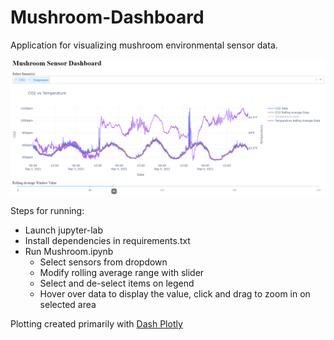 # Mushroom-Dashboard
Application for visualizing mushroom environmental sensor data.

<kbd>
  <img src="./images/mushroomDash.png" alt="Mushroom Dashboard">
</kbd>


Steps for running:
* Launch jupyter-lab
* Install dependencies in requirements.txt
* Run Mushroom.ipynb
  * Select sensors from dropdown
  * Modify rolling average range with slider
  * Select and de-select items on legend
  * Hover over data to display the value, click and drag to zoom in on selected area


Plotting created primarily with [Dash Plotly](https://github.com/plotly/dash)
